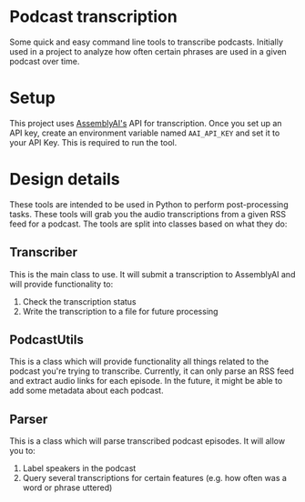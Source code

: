# Podcast transcription
Some quick and easy command line tools to transcribe podcasts. Initially used in a project to analyze how often certain phrases are used in a given podcast over time.

# Setup
This project uses [AssemblyAI's](https://www.assemblyai.com/docs) API for transcription. Once you set up an API key, create an environment variable named `AAI_API_KEY` and set it to your API Key. This is required to run the tool.

# Design details
These tools are intended to be used in Python to perform post-processing tasks. These tools will grab you the audio transcriptions from a given RSS feed for a podcast. The tools are split into classes based on what they do:
## Transcriber
This is the main class to use. It will submit a transcription to AssemblyAI and will provide functionality to:
  1) Check the transcription status
  2) Write the transcription to a file for future processing

## PodcastUtils
This is a class which will provide functionality all things related to the podcast you're trying to transcribe. Currently, it can only parse an RSS feed and extract audio links for each episode. In the future, it might be able to add some metadata about each podcast.

## Parser
This is a class which will parse transcribed podcast episodes. It will allow you to:
  1) Label speakers in the podcast
  2) Query several transcriptions for certain features (e.g. how often was a word or phrase uttered)